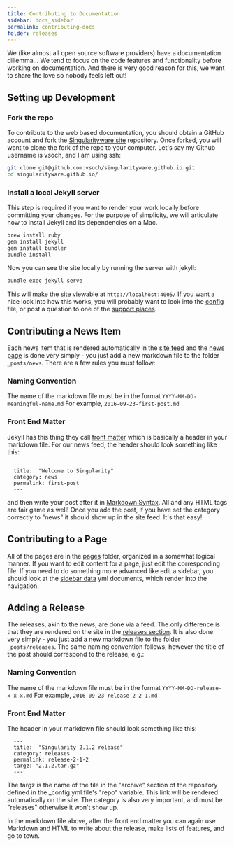 ```yaml
---
title: Contributing to Documentation
sidebar: docs_sidebar
permalink: contributing-docs
folder: releases
---
```


We (like almost all open source software providers) have a documentation dillemma... We tend to focus on the code features and functionality before working on documentation. And there is very good reason for this, we want to share the love so nobody feels left out!


## Setting up Development

### Fork the repo
To contribute to the web based documentation, you should obtain a GitHub account and fork the <a href="{{site.repo}}/singularityware.github.io" target="_blank">Singularityware site</a> repository. Once forked, you will want to clone the fork of the repo to your computer. Let's say my Github username is vsoch, and I am using ssh:

```bash
git clone git@github.com:vsoch/singularityware.github.io.git
cd singularityware.github.io/
```

### Install a local Jekyll server
This step is required if you want to render your work locally before committing your changes. For the purpose of simplicity, we will articulate how to install Jekyll and its dependencies on a Mac.

```bash
brew install ruby
gem install jekyll
gem install bundler
bundle install
```

Now you can see the site locally by running the server with jekyll:

```bash
bundle exec jekyll serve
```

This will make the site viewable at `http://localhost:4005/` If you want a nice look into how this works, you will probably want to look into the <a href="" target="_blank">config</a> file, or post a question to one of the <a href="/support" target="_blank">support places</a>.


## Contributing a News Item

Each news item that is rendered automatically in the <a href="http://localhost:4005/feed.xml" target="_blank">site feed</a> and the <a href="/blog" target="_blank">news page</a> is done very simply - you just add a new markdown file to the folder `_posts/news`. There are a few rules you must follow:

### Naming Convention
The name of the markdown file must be in the format `YYYY-MM-DD-meaningful-name.md` For example, `2016-09-23-first-post.md`

### Front End Matter
Jekyll has this thing they call <a href="https://jekyllrb.com/docs/frontmatter/" target="_blank">front matter</a> which is basically a header in your markdown file. For our news feed, the header should look something like this:

      
      ---
      title:  "Welcome to Singularity"
      category: news
      permalink: first-post
      ---

and then write your post after it in <a href="https://github.com/adam-p/markdown-here/wiki/Markdown-Cheatsheet" target="_blank">Markdown Syntax</a>. All and any HTML tags are fair game as well! Once you add the post, if you have set the category correctly to "news" it should show up in the site feed. It's that easy!

## Contributing to a Page

All of the pages are in the <a href="{{ site.repo }}/blob/master/pages" target="_blank">pages</a> folder, organized in a somewhat logical manner. If you want to edit content for a page, just edit the corresponding file. If you need to do something more advanced like edit a sidebar, you should look at the <a href="{{ site.repo }}/blob/master/_data/sidebar" target="_blank">sidebar data</a> yml documents, which render into the navigation.

## Adding a Release

The releases, akin to the news, are done via a feed. The only difference is that they are rendered on the site in the  <a href="/releases" target="_blank">releases section</a>. It is also done very simply - you just add a new markdown file to the folder `_posts/releases`. The same naming convention follows, however the title of the post should correspond to the release, e.g.:

### Naming Convention
The name of the markdown file must be in the format `YYYY-MM-DD-release-x-x-x.md` For example, `2016-09-23-release-2-2-1.md`

### Front End Matter
The header in your markdown file should look something like this:

      ---
      title:  "Singularity 2.1.2 release"
      category: releases
      permalink: release-2-1-2
      targz: "2.1.2.tar.gz"
      ---      

The targz is the name of the file in the "archive" section of the repository defined in the _config.yml file's "repo" variable. This link will be rendered automatically on the site. The category is also very important, and must be "releases" otherwise it won't show up.

In the markdown file above, after the front end matter you can again use Markdown and HTML to write about the release, make lists of features, and go to town.
